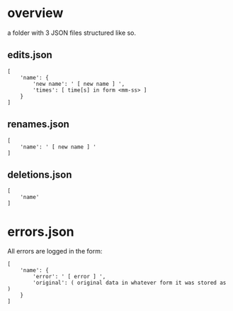 # overview
a folder with 3 JSON files structured like so.  

## edits.json
```
[
    'name': {
        'new name': ' [ new name ] ',
        'times': [ time[s] in form <mm-ss> ]
    }
]
```

## renames.json
```
[
    'name': ' [ new name ] '
]
```

## deletions.json
```
[
    'name'
]
```

# errors.json
All errors are logged in the form:  
```
[
    'name': {
        'error': ' [ error ] ',
        'original': ( original data in whatever form it was stored as )
    }
]

